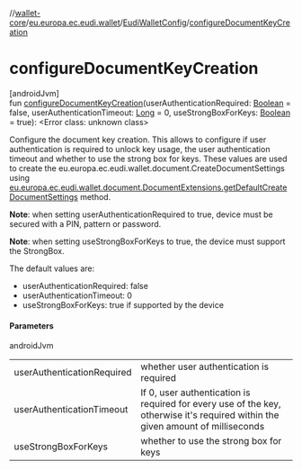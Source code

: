 //[wallet-core](../../../index.md)/[eu.europa.ec.eudi.wallet](../index.md)/[EudiWalletConfig](index.md)/[configureDocumentKeyCreation](configure-document-key-creation.md)

# configureDocumentKeyCreation

[androidJvm]\
fun [configureDocumentKeyCreation](configure-document-key-creation.md)(userAuthenticationRequired: [Boolean](https://kotlinlang.org/api/latest/jvm/stdlib/kotlin-stdlib/kotlin/-boolean/index.html) = false, userAuthenticationTimeout: [Long](https://kotlinlang.org/api/latest/jvm/stdlib/kotlin-stdlib/kotlin/-long/index.html) = 0, useStrongBoxForKeys: [Boolean](https://kotlinlang.org/api/latest/jvm/stdlib/kotlin-stdlib/kotlin/-boolean/index.html) = true): &lt;Error class: unknown class&gt;

Configure the document key creation. This allows to configure if user authentication is required to unlock key usage, the user authentication timeout and whether to use the strong box for keys. These values are used to create the eu.europa.ec.eudi.wallet.document.CreateDocumentSettings using [eu.europa.ec.eudi.wallet.document.DocumentExtensions.getDefaultCreateDocumentSettings](../../eu.europa.ec.eudi.wallet.document/-document-extensions/get-default-create-document-settings.md) method.

**Note**: when setting userAuthenticationRequired to true, device must be secured with a PIN, pattern or password.

**Note**: when setting useStrongBoxForKeys to true, the device must support the StrongBox.

The default values are:

- 
   userAuthenticationRequired: false
- 
   userAuthenticationTimeout: 0
- 
   useStrongBoxForKeys: true if supported by the device

#### Parameters

androidJvm

| | |
|---|---|
| userAuthenticationRequired | whether user authentication is required |
| userAuthenticationTimeout | If 0, user authentication is required for every use of the key, otherwise it's required within the given amount of milliseconds |
| useStrongBoxForKeys | whether to use the strong box for keys |
